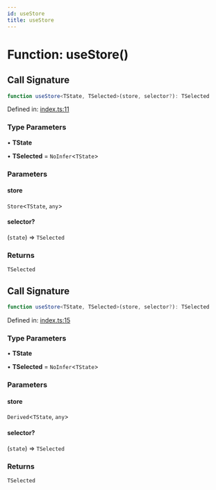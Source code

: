 ```yaml
---
id: useStore
title: useStore
---
```


<!-- DO NOT EDIT: this page is autogenerated from the type comments -->

# Function: useStore()

## Call Signature

```ts
function useStore<TState, TSelected>(store, selector?): TSelected
```

Defined in: [index.ts:11](https://github.com/TanStack/store/blob/main/packages/react-store/src/index.ts#L11)

### Type Parameters

• **TState**

• **TSelected** = `NoInfer`\<`TState`\>

### Parameters

#### store

`Store`\<`TState`, `any`\>

#### selector?

(`state`) => `TSelected`

### Returns

`TSelected`

## Call Signature

```ts
function useStore<TState, TSelected>(store, selector?): TSelected
```

Defined in: [index.ts:15](https://github.com/TanStack/store/blob/main/packages/react-store/src/index.ts#L15)

### Type Parameters

• **TState**

• **TSelected** = `NoInfer`\<`TState`\>

### Parameters

#### store

`Derived`\<`TState`, `any`\>

#### selector?

(`state`) => `TSelected`

### Returns

`TSelected`

